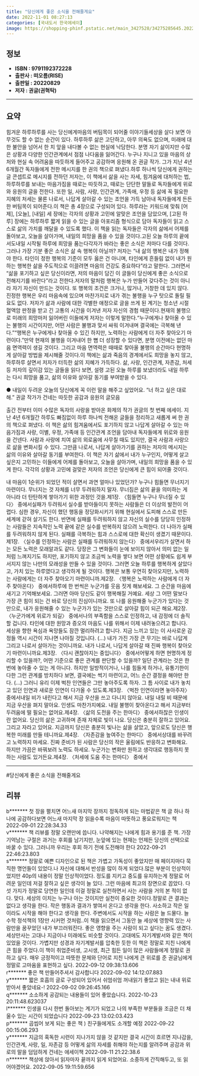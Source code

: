 ```yaml
---
title: "당신에게 좋은 소식을 전해줄게요"
date: 2022-11-01 08:27:13
categories: [국내도서 한국에세이]
image: https://shopping-phinf.pstatic.net/main_3427528/34275285645.20221019124422.jpg
---
```


## **정보**

- **ISBN : 9791192372228**
- **출판사 : 떠오름(RISE)**
- **출판일 : 20220829**
- **저자 : 권글(권혁탁)**

------



## **요약**

힘겨운 하루하루를 사는 당신에게마음의 버팀목이 되어줄 이야기들세상을 살다 보면 아무것도 할 수 없는 순간이 있다. 하루하루 삶은 고단하고, 아무 의욕도 없으며, 미래에 대한 불안을 넘어서 한 치 앞을 내다볼 수 없는 현실에 낙담한다. 분명 자기 삶이지만 수많은 상황과 다양한 인간관계에서 점점 나다움을 잃어간다. 누구나 지니고 있을 마음의 상처와 현실 속 어려움을 따듯하게 들어주고 공감하며 응원해 온 권글 작가. 그가 지난 4년 6개월간 독자들에게 전한 메시지를 한 권의 책으로 펴냈다.하루 하나씩 당신에게 권하는 글 콘셉트로 메시지를 전하던 저자는, 이 책에서 삶을 사는 자세, 힘겨움에 대처하는 법, 하루하루를 보내는 마음가짐을 때로는 따듯하고, 때로는 단단한 말들로 독자들에게 위로와 응원의 글을 전한다. 또한 일, 사람, 사랑, 인간관계, 가족애, 우정 등 삶에 꼭 필요한 지혜의 처세는 물론 나로서, 나답게 살아갈 수 있는 조언을 가득 남아내 독자들에게 든든한 버팀목이 되어준다.이 책은 총 4장으로 구성되어 있다. 하루라는 키워드에 맞춰 [어제], [오늘], [내일] 세 장에는 각자의 상황과 고민에 알맞은 조언을 담았으며, [고된 하루] 장에는 하루하루 짧게 읽을 수 있는 글을 아포리즘 형식으로 담아 독자들이 읽고 스스로 삶의 가치를 깨달을 수 있도록 했다. 이 책을 읽는 독자들은 각자의 삶에서 어제를 돌아보고, 오늘을 살아가며, 내일의 희망을 품을 수 있을 것이다.고된 오늘 하루의 끝에서도내일 시작될 하루에 희망을 품는다각자가 바라는 좋은 소식은 저마다 다를 것이다. 그러나 가장 기분 좋은 소식은 삶 속 행복이 아닐까? 저자는 “내 삶의 행복은 내가 정해야 한다. 타인이 정한 행복의 기준이 모두 옳은 건 아니며, 타인에게 흔들림 없이 내가 원하는 행복한 삶을 주도적으로 이끌려면 마음의 건강도 중요하다”라고 말한다. 그러면서 “삶을 포기하고 싶은 당신이라면, 저의 마음이 담긴 이 글들이 당신에게 좋은 소식으로 전해지기를 바란다”라고 전한다.저자의 말처럼 행복은 누가 만들어 갖다주는 것이 아니라 자기 자신이 만드는 것이다. 또 행복의 조건은 크거나, 많거나, 거창한 데 있지 않다. 진정한 행복은 우리 마음속에 있으며 마찬가지로 내가 겪는 불행을 누구 탓으로 돌릴 필요도 없다. 저자가 삶과 사람에 대한 각별한 애정으로 글을 쓰게 된 계기는 청소년 시절 혈액암 판정을 받고 긴 고통의 시간을 이겨낸 저자 자신의 경험 때문이다.현재의 불행으로 미래의 희망마저 잃어버린 이들에게 저자는 이렇게 말한다.“누구에게나 찾아올 수 있는 불행의 시간이지만, 어떤 사람은 불행과 맞서 싸워 이겨내며 결국에는 극복해 낸다.”“행복은 누구에게나 찾아올 수 있긴 하지만, 노력하는 사람에게 더 자주 찾아오기 마련이다.”만약 현재의 불행을 이겨내어 한 뼘 더 성장할 수 있다면, 분명 이전에는 없던 마음 면역력이 생길 것이다. 그리고 마음 면역력은 때때로 찾아올 불행의 순간마다 현명하게 살아갈 방법을 제시해줄 것이다.이 책에는 삶과 죽음의 경계에서도 희망을 놓지 않고, 하루하루 살면서 저자가 터득한 삶의 지혜가 가득하다. 삶, 사랑, 인간관계, 자존감, 처세 등 저자의 깊이감 있는 글들을 읽다 보면, 설령 고된 오늘 하루를 보냈더라도 내일 하루는 다시 희망을 품고, 삶의 이유와 살아갈 동기를 부여받을 수 있다.

● 내일이 두려운 오늘의 당신에게
꼭 이런 말을 해주고 싶었어요.
“너 하고 싶은 대로 해.”
권글 작가가 건네는 따듯한 공감과 응원의 글모음

출간 전부터 이미 수많은 독자의 사랑을 받아온 화제의 작가 권글의 첫 번째 에세이. 지난 4년 6개월간 하루도 빠짐없이 하루 하나씩 전해온 글들을 정리하고 새롭게 써 한 권의 책으로 펴냈다. 이 책은 삶의 힘겨움에서도 포기하지 않고 나답게 살아갈 수 있는 마음가짐과 사랑, 이별, 우정, 가족애 등 인간관계 조언을 담아내 독자들에게 위로와 응원을 건넨다.
사람과 사랑에 치여 삶의 외로움에 사무칠 때도 있지만, 결국 사람과 사랑으로 삶을 변화시킬 수 있다. 그만큼 나로서, 나답게 살아가기를 권하는 저자의 메시지는 삶의 이유와 살아갈 동기를 부여한다. 이 책은 자기 삶에서 내가 누구인지, 어떻게 살고 싶은지 고민하는 이들에게 어제를 돌아보고, 오늘을 살아가며, 내일의 희망을 품을 수 있게 한다. 각각의 상황과 고민에 걸맞은 저자의 조언은 당신에게 큰 힘이 되어줄 것이다.

내 마음이 1순위가 되었던 적이 살면서 과연 얼마나 있었던가? 누구나 힘들면 무너지기 마련이다. 무너지는 것 자체를 너무 두려워하지 말자. 무너짐은 삶의 끝을 의미하는 게 아니라 더 탄탄하게 쌓아가기 위한 과정인 것을.제1장. 〈힘들면 누구나 무너질 수 있다〉 중에서실패가 두려워서 실수를 받아들이지 못하는 사람들은 더 이상의 발전이 어렵다. 심한 경우, 자신이 했던 행동을 정당화시키기 위해 현실에서 도피해 스스로 만든 세계에 갇혀 살기도 한다. 반면에 실패를 두려워하지 않고 자신의 실수를 당당히 인정하는 사람들은 지속적인 노력 끝에 같은 실수를 반복하지 않으려 노력한다. 더 나아가 실패를 두려워하지 않게 된다. 실패를 극복하는 힘과 스스로에 대한 확신이 생겼기 때문이다.제1장. 〈실수를 인정하는 사람은 실패를 두려워하지 않는다〉 중에서우리가 살면서 하는 모든 노력은 모래알과도 같다. 당장은 그 변화들이 눈에 보이지 않아서 의미 없는 일처럼 느껴지기도 하지만, 포기하지 않고 조금씩 노력을 쌓다 보면 어떤 상황에도 쉽게 부서지지 않는 나만의 모래성을 만들 수 있을 것이다. 그러면 오늘 하루를 행복하게 살았다고, 가치 있는 하루였다고 생각하게 될 것이다. 행복은 보통 우연히 찾아오지만, 노력하는 사람에게는 더 자주 찾아오기 마련이니까.제2장. 〈행복은 노력하는 사람에게 더 자주 찾아온다〉 중에서하루에 한 번씩은 누군가를 웃음 짓게 해보세요. 그 순간을 마음에 새기고 기억해보세요. 그러면 아마 당신도 같이 행복해질 거예요. 세상 그 어떤 말보다 가장 큰 힘이 되는 건 바로 당신의 진심이니까요. 또 나를 응원해줄 누군가가 있다는 것만으로, 내가 응원해줄 수 있는 누군가가 있는 것만으로 살아갈 힘이 되곤 해요.제2장. 〈누군가에게 위로가 되길〉 중에서나의 부족함을 스스로 인정하고, 내 감정에 더 솔직할 겁니다. 타인에 대한 원망과 증오의 마음도 나를 위해서 이제 내려놓으려고 합니다. 세상을 향한 욕심과 욕망들도 잠깐 멀리하려고 합니다. 지금 느끼고 있는 이 사사로운 감정들 역시 시간이 지나면 나아질 것입니다. (…) 내가 가진 가장 큰 무기는 바로 나답게 그리고 나로서 살아가는 것이니까요. 내가 나로서, 나답게 살아갈 때 진짜 행복이 찾아오기 마련이니까요.제3장. 〈다시 괜찮아지는 중입니다〉 중에서어떻게 하면 현명하게 정리할 수 있을까?, 어떤 기준으로 좋은 관계를 판단할 수 있을까? 일단 관계라는 것은 한 번에 놓아줄 수 있는 게 아니다. 하지만 일방적이거나, 나를 힘들게 하거나, 유통기한이 다한 그런 관계를 방치하다 보면, 결국에는 썩기 마련이고, 어느 순간 결정을 해야만 한다. (…) 그러니 유리 이제 벅찬 인연들은 그만 놓아주도록 하자. 그 틈 사이로 내가 놓치고 있던 인연과 새로운 인연이 다가올 수 있도록.제3장. 〈벅찬 인연이라면 놓아주자〉 중에서내일 비가 내린다고 해서 지금 우산을 쓰고 다니지 않아요. 내일 내릴 비 때문에 지금 우산을 펴지 말아요. 인생도 마찬가지예요. 내일 불행이 찾아온다고 해서 지금부터 두려움에 떨 필요는 없어요.제4장. 〈삶의 도전을 주는 한마디〉 중에서하찮은 인생이란 없어요. 당신의 삶은 고귀하며 존재 자체로 빛이 나요. 당신은 충분히 잘하고 있어요. 그리고 자라고 있어요. 지금까지 당신은 충분히 빛나는 삶을 살았고, 앞으로도 당신은 행복한 미래를 만들 테니까요.제4장. 〈자존감을 높여주는 한마디〉 중에서상대를 바꾸려고 노력하지 마세요. 진짜 준비가 된 사람은 당신의 작은 울림에도 반응하고 변화해요. 하지만 가끔은 바꿔보려 노력도 하세요. 누군가는 변화만 원하고 생각대로 행동하지 못하는 사람도 있거든요.제4장. 〈처세에 도움 주는 한마디〉 중에서

------

#당신에게 좋은 소식을 전해줄게요


## **리뷰** 

  b******* 첫 장을 펼치면
어느새 마지막 장까지 정독하게 되는 마법같은 책
글 하나 하나에 공감하다보면 어느새 마지막 장
읽을수록 마음이 따뜻하고 풍요로워지는 책 2022-09-01 22:28:34.33 <br/>  v******* 책 리뷰를 정말 오랜만에 씁니다. 나약해지는 나에게 힘과 용기를 준 책. 가장 기억남는 구절은 과거는 후회를 남기지만, 눈앞에 있는 현재는 언제든 당신의 선택으로 바꿀 수 있다. 그러니까 우리는 후회 하기 전에 도전해야 한다 2022-09-21 22:46:23.803 <br/>  s******* 정말로 예쁜 디자인으로 된 책은 가볍고 가독성이 좋았지만 매 페이지마다 묵직한 명언들이 있었다.나 자신에 대해서 반성을 많이 하게 되었다.많은 부분이 인상적이었지만 40p의 내용이 정말 인상적이었다. 정도를 지키고 중도를 유지하는게 정말로 어려운 일인데 저걸 잘하고 싶은 생각이 늘 있다. 그런 마음에 최고의 장면으로 꼽았다. 다섯 가지가 정말로 당연한 일인데 이걸 정말로 실천하면서 사는 사람을 거의 본 적이 없다. 맞다. 세상의 이치는 누구나 아는 것이지만 실천이 중요한 것이다.정말로 큰 결과는 없다고 생각을 한다. 작은 행동과 결과가 쌓여서 온다고 생각을 한다. 사소하고 작은 일이라도 시작을 해야 한다고 생각을 한다. 주변에서도 시작을 하는 사람은 늘 드물다. 늘 수학 정석책의 1장만 시커먼 것처럼..이 책을 읽으면서 그동안 늘 세상에 영향력 있는 사람만을 꿈꾸었던 내가 부끄러워진다. 좋은 영향을 주는 사람이 되고 싶다는 꿈도 생겼다.세상만사는 고대나 지금이나 미래에도 비슷할 것이다. 고대에도 자기계발서와 같은 책이 있었을 것이다. 가볍지만 성경과 자기계발서를 압축한 듯한 이 책은 정말로 지친 나에게 큰 힘을 주었다.이 책이 취업준비생, 고시생, 최근 힘든 일이 많은 사람들에게 정말로 권하고 싶다. 매우 긍정적이고 따뜻한 문체와 단어로 지친 나에게 큰 위로를 준 권글님에게 정말로 고마움을 표현하고 싶다. 2022-09-12 09:38:13.606 <br/>  r******* 좋은 책 만들어주셔서 감사합니다 2022-09-02 14:12:07.883 <br/>  y******* 짧은 호흡의 글로 구성되어 있어서 쉬엄쉬엄 꺼내읽기 좋았고 읽는 내내 위로받아서 좋았네요-! 2022-09-02 09:26:45.166 <br/>  q******* 소소하게 공감되는 내용들이 있어 좋았습니다. 2022-10-23 20:11:48.623037 <br/>  l******* 인생을 다시 한번 돌아보는 계기가 되었고 나의 부족한 부분들을 조금은 더 채울수 있는 시간이 되었습니다 2022-09-23 13:02:03.423 <br/>  p******* 곱씹어 보게 되는 좋은 책 ) 친구들에게도 소개할 예정 2022-09-22 00:15:06.293 <br/>  y******* 지금의 혹독한 시련이 지나가지 않을 것 같지만 결국 시간이 흐르면 지나감을, 인간관계, 사랑, 일, 자존감 등 어떻게 삶의 자세를 취해야 하는지를 알려주며 공감과 위로의 말을 덤덤하게 건네는 에세이책 2022-09-11 21:22:38.6 <br/>  n******* 책상에 앉아서 읽자마자 끝까지 읽게 되었어요. 소중하게 간직해두고, 또 읽어야겠어요. 2022-09-05 19:11:59.656 <br/>